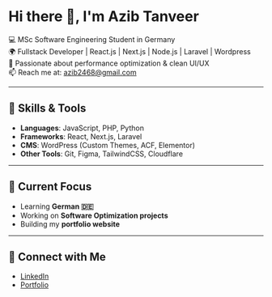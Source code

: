 # Hi there 👋, I'm Azib Tanveer  

💻 MSc Software Engineering Student in Germany  
🌍 Fullstack Developer | React.js | Next.js | Node.js | Laravel | Wordpress  
🎯 Passionate about performance optimization & clean UI/UX  
📫 Reach me at: azib2468@gmail.com  

---

## 🚀 Skills & Tools  
- **Languages**: JavaScript, PHP, Python  
- **Frameworks**: React, Next.js, Laravel  
- **CMS**: WordPress (Custom Themes, ACF, Elementor)  
- **Other Tools**: Git, Figma, TailwindCSS, Cloudflare  

---

## 🌱 Current Focus  
- Learning **German 🇩🇪**  
- Working on **Software Optimization projects**  
- Building my **portfolio website**  

---

## 🔗 Connect with Me
- [LinkedIn]([https://linkedin.com/in/yourprofile](https://www.linkedin.com/in/azib-tanveer-7405a61b3/))  
- [Portfolio]([https://yourportfolio.com](https://www.behance.net/azibtanveerr))  
